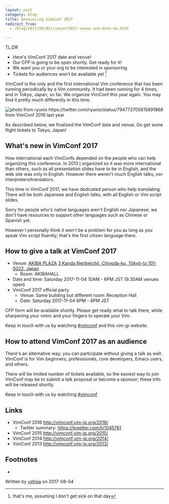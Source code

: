 ```yaml
---
layout: post
category: blog
title: Announcing VimConf 2017
redirect_from:
  - /blog/2017/08/03/vimconf2017-venue-and-date-en.html

---
```


TL;DR

* Here's VimConf 2017 date and venue!
* Our CFP is going to be open shortly. Get ready for it!
* We want you or your org to be interested in sponsoring
* Tickets for audiences won't be available yet [^1]

VimConf is the only and the first international Vim conference that has been running periodically by a Vim community. It had been running for 4 times, and in Tokyo, Japan, so far.
We organize VimConf this year again. You may find it pretty much differently in this time.

![photo from ryunix https://twitter.com/ryunix/status/794772705815891968 from VimConf 2016 last year](https://pbs.twimg.com/media/CweZjRiUsAEE-j9.jpg:large)

As described below, we finalized the VimConf date and venue. Go get some flight tickets to Tokyo, Japan!

## What's new in VimConf 2017

How international each VimConfs depended on the people who can help organizing this conference.
In 2013 [I](https://github.com/ujihisa) organized so it was more international than others,
such as all presentation slides have to be in English, and the web site was only in English.
However there weren't much English talks, nor interpreters/translators.

This time in VimConf 2017, we have dedicated person who help translating.
There will be both Japanese and English talks, with all English or Vim script slides.

Sorry for people who's native languages aren't English nor Japanese; we don't have resources to support other languages such as Chinese or Spanish yet.

However I personally think it won't be a problem for you as long as you speak Vim script fluently; that's the first citizen language there.

## How to give a talk at VimConf 2017

* Venue: [AKIBA PLAZA](http://www.fsi.co.jp/e/solutions/other_solutions/akibaplaza/) [3 Kanda Neribeichō, Chiyoda-ku, Tōkyō-to 101-0022, Japan](https://goo.gl/maps/pR194ssVR532)
    * Room: AKIBAHALL
* Date and time: Saturday 2017-11-04 10AM - 6PM JST (9:30AM venues open)
* VimConf 2017 official party
    * Venue: Same building but different room: Reception Hall
    * Date: Saturday 2017-11-04 6PM - 8PM JST

CFP form will be available shortly. Please get ready what to talk there, while sharpening your vimrc and your fingers to operate your Vim.

Keep in touch with us by watching [#vimconf](https://twitter.com/search?f=tweets&vertical=default&q=%23vimconf&src=typd) and this vim-jp website.

## How to attend VimConf 2017 as an audience

There's an alternative way; you can participate without giving a talk as well.
VimConf is for Vim beginners, professionals, core developers, Emacs users, and others.

There will be limited number of tickets available, so the easiest way to join VimConf may be to submit a talk proposal or become a sponsor; these info will be released shortly.

Keep in touch with us by watching [#vimconf](https://twitter.com/search?f=tweets&vertical=default&q=%23vimconf&src=typd)

## Links

* VimConf 2016 <http://vimconf.vim-jp.org/2016/>
    * Twitter summary: <https://togetter.com/li/1045761>
* VimConf 2015 <http://vimconf.vim-jp.org/2015/>
* VimConf 2014 <http://vimconf.vim-jp.org/2014/>
* VimConf 2013 <http://vimconf.vim-jp.org/2013/>

## Footnotes

* [^1]: that's me, assuming I don't get sick on that day

Written by [ujihisa](https://github.com/ujihisa) on 2017-08-04
